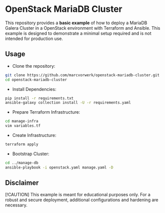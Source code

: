 # OpenStack MariaDB Cluster

This repository provides a **basic example** of how to deploy a MariaDB Galera Cluster
in a OpenStack environment with Terraform and Ansible. This example is designed
to demonstrate a minimal setup required and is not intended for production use.

## Usage

* Clone the repository:

```bash
git clone https://github.com/marcvorwerk/openstack-mariadb-cluster.git
cd openstack-mariadb-cluster
```

* Install Dependencies:

```bash
pip install -r requirements.txt
ansible-galaxy collection install -U -r requirements.yaml
```

* Prepare Terraform Infrastructure:

```bash
cd manage-infra
vim variables.tf
```

* Create Infrastructure:

```bash
terraform apply
```

* Bootstrap Cluster:

```bash
cd ../manage-db
ansible-playbook -i openstack.yaml manage.yaml -D
```

## Disclaimer

[!CAUTION]
This example is meant for educational purposes only. For a robust and secure deployment, additional configurations and hardening are necessary.
